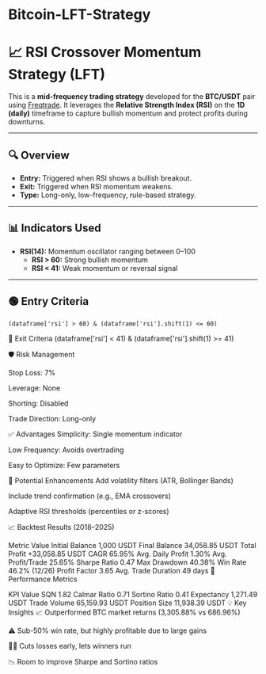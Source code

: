 # Bitcoin-LFT-Strategy

# 📈 RSI Crossover Momentum Strategy (LFT)

This is a **mid-frequency trading strategy** developed for the **BTC/USDT** pair using [Freqtrade](https://www.freqtrade.io/). It leverages the **Relative Strength Index (RSI)** on the **1D (daily)** timeframe to capture bullish momentum and protect profits during downturns.

---

## 🔍 Overview

- **Entry:** Triggered when RSI shows a bullish breakout.
- **Exit:** Triggered when RSI momentum weakens.
- **Type:** Long-only, low-frequency, rule-based strategy.

---

## 📊 Indicators Used

- **RSI(14):** Momentum oscillator ranging between 0–100
  - **RSI > 60:** Strong bullish momentum
  - **RSI < 41:** Weak momentum or reversal signal

---

## 🟢 Entry Criteria


    (dataframe['rsi'] > 60) & (dataframe['rsi'].shift(1) <= 60)




🔴 Exit Criteria
(dataframe['rsi'] < 41) & (dataframe['rsi'].shift(1) >= 41)


🛡 Risk Management

  Stop Loss: 7%

  Leverage: None
  
  Shorting: Disabled
  
  Trade Direction: Long-only


✅ Advantages
Simplicity: Single momentum indicator

Low Frequency: Avoids overtrading

Easy to Optimize: Few parameters

🚀 Potential Enhancements
Add volatility filters (ATR, Bollinger Bands)

Include trend confirmation (e.g., EMA crossovers)

Adaptive RSI thresholds (percentiles or z-scores)

📈 Backtest Results (2018–2025)

Metric	Value
Initial Balance	1,000 USDT
Final Balance	34,058.85 USDT
Total Profit	+33,058.85 USDT
CAGR	65.95%
Avg. Daily Profit	1.30%
Avg. Profit/Trade	25.65%
Sharpe Ratio	0.47
Max Drawdown	40.38%
Win Rate	46.2% (12/26)
Profit Factor	3.65
Avg. Trade Duration	49 days
📌 Performance Metrics

KPI	Value
SQN	1.82
Calmar Ratio	0.71
Sortino Ratio	0.41
Expectancy	1,271.49 USDT
Trade Volume	65,159.93 USDT
Position Size	11,938.39 USDT
💡 Key Insights
📈 Outperformed BTC market returns (3,305.88% vs 686.96%)

⚠ Sub-50% win rate, but highly profitable due to large gains

🏃‍♂️ Cuts losses early, lets winners run

📉 Room to improve Sharpe and Sortino ratios



  


